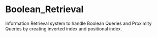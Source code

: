 # Boolean_Retrieval
Information Retrieval system to handle Boolean Queries and Proximity Queries by creating inverted index and positional index.
